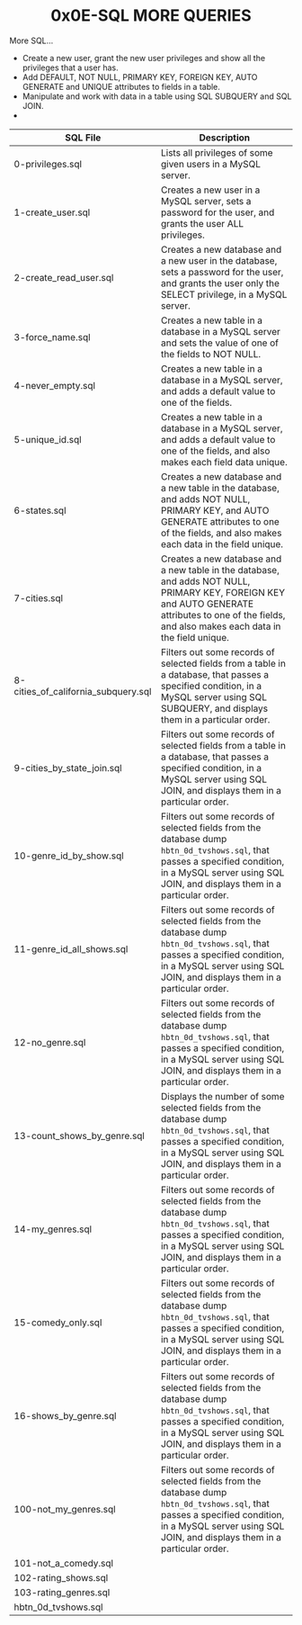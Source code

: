 <h1 align="center"><b>0x0E-SQL MORE QUERIES</b></h1>

More SQL...
<ul>
<li>Create a new user, grant the new user privileges and show all the privileges that a user has.</li>
<li>Add DEFAULT, NOT NULL, PRIMARY KEY, FOREIGN KEY, AUTO GENERATE and UNIQUE attributes to fields in a table.</li>
<li>Manipulate and work with data in a table using SQL SUBQUERY and SQL JOIN.</li>
<li></li>
</ul>

|SQL File| Description|
|---|---|
|0-privileges.sql|Lists all privileges of some given users in a MySQL server.|
|1-create_user.sql|Creates a new user in a MySQL server, sets a password for the user, and grants the user ALL privileges.|
|2-create_read_user.sql|Creates a new database and a new user in the database, sets a password for the user, and grants the user only the SELECT privilege, in a MySQL server.|
|3-force_name.sql|Creates a new table in a database in a MySQL server and sets the value of one of the fields to NOT NULL.|
|4-never_empty.sql|Creates a new table in a database in a MySQL server, and adds a default value to one of the fields.|
|5-unique_id.sql|Creates a new table in a database in a MySQL server, and adds a default value to one of the fields, and also makes each field data unique.|
|6-states.sql|Creates a new database and a new table in the database, and adds NOT NULL, PRIMARY KEY, and AUTO GENERATE attributes to one of the fields, and also makes each data in the field unique.|
|7-cities.sql|Creates a new database and a new table in the database, and adds NOT NULL, PRIMARY KEY, FOREIGN KEY and AUTO GENERATE attributes to one of the fields, and also makes each data in the field unique.|
|8-cities_of_california_subquery.sql|Filters out some records of selected fields from a table in a database, that passes a specified condition, in a MySQL server using SQL SUBQUERY, and displays them in a particular order.|
|9-cities_by_state_join.sql|Filters out some records of selected fields from a table in a database, that passes a specified condition, in a MySQL server using SQL JOIN, and displays them in a particular order.|
|10-genre_id_by_show.sql|Filters out some records of selected fields from the database dump `hbtn_0d_tvshows.sql`, that passes a specified condition, in a MySQL server using SQL JOIN, and displays them in a particular order.|
|11-genre_id_all_shows.sql|Filters out some records of selected fields from the database dump `hbtn_0d_tvshows.sql`, that passes a specified condition, in a MySQL server using SQL JOIN, and displays them in a particular order.|
|12-no_genre.sql|Filters out some records of selected fields from the database dump `hbtn_0d_tvshows.sql`, that passes a specified condition, in a MySQL server using SQL JOIN, and displays them in a particular order.|
|13-count_shows_by_genre.sql|Displays the number of some selected fields from the database dump `hbtn_0d_tvshows.sql`, that passes a specified condition, in a MySQL server using SQL JOIN, and displays them in a particular order.|
|14-my_genres.sql|Filters out some records of selected fields from the database dump `hbtn_0d_tvshows.sql`, that passes a specified condition, in a MySQL server using SQL JOIN, and displays them in a particular order.|
|15-comedy_only.sql|Filters out some records of selected fields from the database dump `hbtn_0d_tvshows.sql`, that passes a specified condition, in a MySQL server using SQL JOIN, and displays them in a particular order.|
|16-shows_by_genre.sql|Filters out some records of selected fields from the database dump `hbtn_0d_tvshows.sql`, that passes a specified condition, in a MySQL server using SQL JOIN, and displays them in a particular order.|
|100-not_my_genres.sql|Filters out some records of selected fields from the database dump `hbtn_0d_tvshows.sql`, that passes a specified condition, in a MySQL server using SQL JOIN, and displays them in a particular order.|
|101-not_a_comedy.sql||
|102-rating_shows.sql||
|103-rating_genres.sql||
|hbtn_0d_tvshows.sql||
